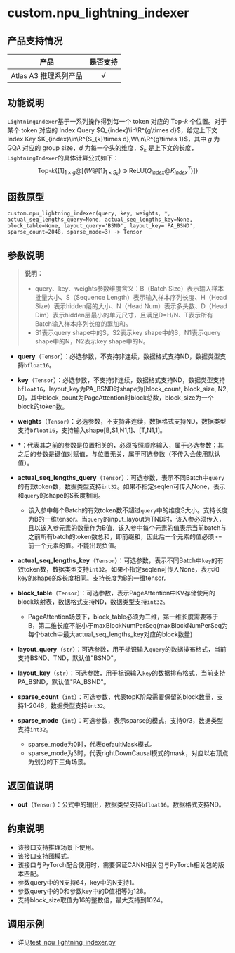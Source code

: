 # custom.npu\_lightning\_indexer<a name="ZH-CN_TOPIC_0000001979260729"></a>

## 产品支持情况 <a name="zh-cn_topic_0000001832267082_section14441124184110"></a>
| 产品                                                         | 是否支持 |
| ------------------------------------------------------------ | :------: |
|<term>Atlas A3 推理系列产品</term>   | √  |

## 功能说明<a name="zh-cn_topic_0000001832267082_section14441124184110"></a>

`LightningIndexer`基于一系列操作得到每一个 token 对应的 Top-$k$ 个位置。对于某个 token 对应的 Index Query $Q_{index}\in\R^{g\times d}$，给定上下文 Index Key $K_{index}\in\R^{S_{k}\times d},W\in\R^{g\times 1}$，其中 $g$ 为 GQA 对应的 group size，$d$ 为每一个头的维度，$S_{k}$ 是上下文的长度，`LightningIndexer`的具体计算公式如下：
$$
\text{Top-}k\left\{[1]_{1\times g}@\left[(W@[1]_{1\times S_{k}})\odot\text{ReLU}\left(Q_{index}@K_{index}^T\right)\right]\right\}
$$

## 函数原型<a name="zh-cn_topic_0000001832267082_section45077510411"></a>

```
custom.npu_lightning_indexer(query, key, weights, *, actual_seq_lengths_query=None, actual_seq_lengths_key=None, block_table=None, layout_query='BSND', layout_key='PA_BSND', sparse_count=2048, sparse_mode=3) -> Tensor
```

## 参数说明<a name="zh-cn_topic_0000001832267082_section112637109429"></a>

>**说明：**<br>
>
>- query、key、weights参数维度含义：B（Batch Size）表示输入样本批量大小、S（Sequence Length）表示输入样本序列长度、H（Head Size）表示hidden层的大小、N（Head Num）表示多头数、D（Head Dim）表示hidden层最小的单元尺寸，且满足D=H/N、T表示所有Batch输入样本序列长度的累加和。
>- S1表示query shape中的S，S2表示key shape中的S，N1表示query shape中的N，N2表示key shape中的N。

-   **query**（`Tensor`）：必选参数，不支持非连续，数据格式支持ND，数据类型支持`bfloat16`。

-   **key**（`Tensor`）：必选参数，不支持非连续，数据格式支持ND，数据类型支持`bfloat16`，layout\_key为PA_BSND时shape为[block\_count, block\_size, N2, D]，其中block\_count为PageAttention时block总数，block\_size为一个block的token数。

-   **weights**（`Tensor`）：必选参数，不支持非连续，数据格式支持ND，数据类型支持`bfloat16`，支持输入shape[B,S1,N1,1]、[T,N1,1]。

- <strong>*</strong>：代表其之前的参数是位置相关的，必须按照顺序输入，属于必选参数；其之后的参数是键值对赋值，与位置无关，属于可选参数（不传入会使用默认值）。

-   **actual\_seq\_lengths\_query**（`Tensor`）：可选参数，表示不同Batch中`query`的有效token数，数据类型支持`int32`。如果不指定seqlen可传入None，表示和`query`的shape的S长度相同。
    -   该入参中每个Batch的有效token数不超过`query`中的维度S大小。支持长度为B的一维tensor。当`query`的input\_layout为TND时，该入参必须传入，且以该入参元素的数量作为B值，该入参中每个元素的值表示当前batch与之前所有batch的token数总和，即前缀和，因此后一个元素的值必须>=前一个元素的值。不能出现负值。

-   **actual\_seq\_lengths\_key**（`Tensor`）：可选参数，表示不同Batch中`key`的有效token数，数据类型支持`int32`。如果不指定seqlen可传入None，表示和key的shape的S长度相同。支持长度为B的一维tensor。

-   **block\_table**（`Tensor`）：可选参数，表示PageAttention中KV存储使用的block映射表，数据格式支持ND，数据类型支持`int32`。
    -   PageAttention场景下，block\_table必须为二维，第一维长度需要等于B，第二维长度不能小于maxBlockNumPerSeq(maxBlockNumPerSeq为每个batch中最大actual\_seq\_lengths\_key对应的block数量)

-   **layout\_query**（`str`）：可选参数，用于标识输入`query`的数据排布格式，当前支持BSND、TND，默认值"BSND"。

-   **layout\_key**（`str`）：可选参数，用于标识输入`key`的数据排布格式，当前支持PA_BSND，默认值"PA_BSND"。

-   **sparse\_count**（`int`）：可选参数，代表topK阶段需要保留的block数量，支持1-2048，数据类型支持`int32`。

-   **sparse\_mode**（`int`）：可选参数，表示sparse的模式，支持0/3，数据类型支持`int32`。

    -   sparse\_mode为0时，代表defaultMask模式。
    -   sparse\_mode为3时，代表rightDownCausal模式的mask，对应以右顶点为划分的下三角场景。

## 返回值说明<a name="zh-cn_topic_0000001832267082_section22231435517"></a>

-   **out**（`Tensor`）：公式中的输出，数据类型支持`bfloat16`。数据格式支持ND。

## 约束说明<a name="zh-cn_topic_0000001832267082_section12345537164214"></a>

-   该接口支持推理场景下使用。
-   该接口支持图模式。
-   该接口与PyTorch配合使用时，需要保证CANN相关包与PyTorch相关包的版本匹配。
-   参数query中的N支持64，key中的N支持1。
-   参数query中的D和参数key中的D值相等为128。
-   支持block_size取值为16的整数倍，最大支持到1024。

## 调用示例<a name="zh-cn_topic_0000001832267082_section14459801435"></a>

-   详见[test_npu_lightning_indexer.py](../examples/test_npu_lightning_indexer.py)
